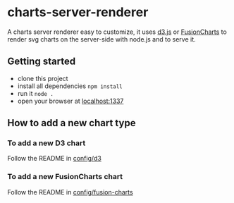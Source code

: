 # charts-server-renderer
A charts server renderer easy to customize, it uses [d3.js](https://d3js.org/) 
or [FusionCharts](http://www.fusioncharts.com/) to render svg charts on the 
server-side with node.js and to serve it.

## Getting started
- clone this project
- install all dependencies `npm install`
- run it `node .`
- open your browser at [localhost:1337](http://localhost:1337)

## How to add a new chart type

### To add a new D3 chart
Follow the README in [config/d3](config/d3)

### To add a new FusionCharts chart
Follow the README in [config/fusion-charts](config/fusion-charts)
